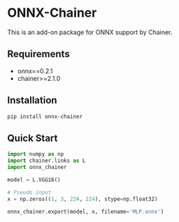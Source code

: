# ONNX-Chainer

This is an add-on package for ONNX support by Chainer.

## Requirements

- onnx==0.2.1
- chainer>=2.1.0

## Installation

```bash
pip install onnx-chainer
```

## Quick Start

```python
import numpy as np
import chainer.links as L
import onnx_chainer

model = L.VGG16()

# Pseudo input
x = np.zeros((1, 3, 224, 224), stype=np.float32)

onnx_chainer.export(model, x, filename='MLP.onnx')
```